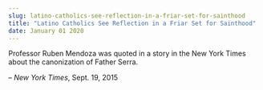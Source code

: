 ```yaml
---
slug: latino-catholics-see-reflection-in-a-friar-set-for-sainthood
title: "Latino Catholics See Reflection in a Friar Set for Sainthood"
date: January 01 2020
---
```


 
<p>
  Professor Ruben Mendoza was quoted in a story in the New York Times about the
  canonization of Father Serra.
</p>
<p>– <em>New York Times</em>, Sept. 19, 2015</p>
 
